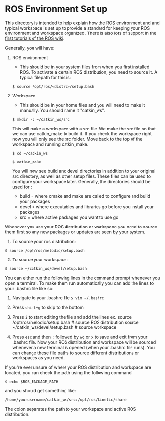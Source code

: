 # ROS Environment Set up

This directory is intended to help explain how the ROS environment and and typical workspace is set up to provide a standard for keeping your ROS environment and workspace organized. There is also lots of support in the [first tutorials of the ROS wiki](http://wiki.ros.org/ROS/Tutorials/InstallingandConfiguringROSEnvironment). 

Generally, you will have:
1. ROS environment
    * This should be in your system files from when you first installed ROS. To activate a certain ROS distribution, you need to source it. A typical filepath for this is:
    
    `$ source /opt/ros/<distro>/setup.bash`

2. Workspace
   * This should be in your home files and you will need to make it manually. You should name it "catkin_ws".
   
   `$ mkdir -p ~/catkin_ws/src`
   
   This will make a workspace with a src file. We make the src file so that we can use catkin_make to build it. If you check the workspace right now you will only see the src folder. Move back to the top of the workspace and running catkin_make.
   
   `$ cd ~/catkin_ws`
   
   `$ catkin_make`
   
   You will now see build and devel directories in addition to your original src directory, as well as other setup files. These files can be used to configure your workspace later. Generally, the directories should be used for :
   
   * build = where cmake and make are called to configure and build your packages
   * devel = where executables and libraries go before you install your packages
   * src = where active packages you want to use go
   
Whenever you use your ROS distribution or workspace you need to source them first so any new packages or updates are seen by your system. 

   1. To source your ros distribution:
   
   `$ source /opt/ros/melodic/setup.bash`
   
   2. To source your workspace:
   
   `$ source ~/catkin_ws/devel/setup.bash`
   
   You can either run the following lines in the command prompt whenever you open a terminal. To make them run automatically you can add the lines to your .bashrc file like so:
   1. Navigate to your .bashrc file
   `$ vim ~/.bashrc`
   2. Press `shift+g` to skip to the bottom
   3. Press `i` to start editing the file and add the lines
   ex.
   source /opt/ros/melodic/setup.bash # source ROS distribution
   source ~/catkin_ws/devel/setup.bash # source workspace
   
   4. Press `esc` and then `:` followed by `wq` or `x` to save and exit from your .bashrc file.
   Now your ROS distribution and workspace will be sourced whenever a new terminal is opened (when your .bashrc file runs). You can change these file paths to source different distributions or workspaces as you need.
   
   
   

If you're ever unsure of where your ROS distribution and workspace are located, you can check the path using the following command:

    $ echo $ROS_PACKAGE_PATH
    
and you should get something like:

    /home/yourusername/catkin_ws/src:/opt/ros/kinetic/share
    
The colon separates the path to your workspace and active ROS distribution.
